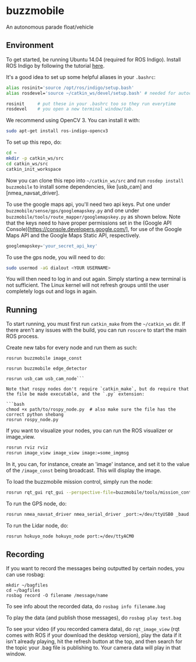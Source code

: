 # buzzmobile
An autonomous parade float/vehicle


Environment
-----------

To get started, be running Ubuntu 14.04 (required for ROS Indigo).
Install ROS Indigo by following the tutorial [here](http://wiki.ros.org/indigo/Installation/Ubuntu).

It's a good idea to set up some helpful aliases in your `.bashrc`:

```bash
alias rosinit='source /opt/ros/indigo/setup.bash'
alias rosdevel='source ~/catkin_ws/devel/setup.bash' # needed for autocompletion

rosinit     # put these in your .bashrc too so they run everytime
rosdevel    # you open a new terminal window/tab.
```

We recommend using OpenCV 3. You can install it with:

```bash
sudo apt-get install ros-indigo-opencv3
```

To set up this repo, do:

```bash
cd ~
mkdir -p catkin_ws/src
cd catkin_ws/src
catkin_init_workspace
```

Now you can clone this repo into `~/catkin_ws/src` and run `rosdep install buzzmobile` to install some dependencies, like [usb_cam] and [nmea_navsat_driver].

To use the google maps api, you'll need two api keys. Put one under `buzzmobile/sense/gps/googlemapskey.py` and one under `buzzmobile/tools/route_mapper/googlemapskey.py` as shown below. Note that the keys need to have proper permissions set in the (Google API Console)[https://console.developers.google.com/], for use of the Google Maps API and the Google Maps Static API, respectively.

```python
googlemapskey='your_secret_api_key'
```

To use the gps node, you will need to do:

```bash
sudo usermod -aG dialout <YOUR USERNAME>
```
You will then need to log in and out again. Simply starting a new terminal is not sufficient. The Linux kernel will not refresh groups until the user completely logs out and logs in again.

Running
-------

To start running, you must first run `catkin_make` from the `~/catkin_ws` dir.
If there aren't any issues with the build, you can run `roscore` to start the
main ROS process.

Create new tabs for every node and run them as such:

```rosrun buzzmobile image_const```

```rosrun buzzmobile edge_detector```

```rosparam set usb_cam/pixel_format yuyv
rosrun usb_cam usb_cam_node```

Note that rospy nodes don't require `catkin_make`, but do require that the file be made executable, and the `.py` extension:

```bash
chmod +x path/to/rospy_node.py  # also make sure the file has the correct python shebang
rosrun rospy_node.py
```

If you want to visualize your nodes, you can run the ROS visualizer or image_view.

```bash
rosrun rviz rviz
rosrun image_view image_view image:=some_imgmsg
```

In it, you can, for instance, create an 'image' instance, and set it to the
value of the `/image_const` being broadcast. This will display the image.

To load the buzzmobile mission control, simply run the node:

```bash
rosrun rqt_gui rqt_gui --perspective-file=buzzmobile/tools/mission_control/Default.perspective
```

To run the GPS node, do:

```bash
rosrun nmea_navsat_driver nmea_serial_driver _port:=/dev/ttyUSB0 _baud:=4800
```

To run the Lidar node, do:

```bash
rosrun hokuyo_node hokuyo_node port:=/dev/ttyACM0
```


Recording
---------

If you want to record the messages being outputted by certain nodes, you can use rosbag:

```
mkdir ~/bagfiles
cd ~/bagfiles
rosbag record -O filename /message/name
```

To see info about the recorded data, do `rosbag info filename.bag`

To play the data (and publish those messages), do `rosbag play test.bag`

To see your video (if you recorded camera data), do `rqt_image_view` (rqt comes with ROS if your download the desktop version), play the data if it isn't already playing, hit the refresh button at the top, and then search for the topic your .bag file is publishing to. Your camera data will play in that window.
